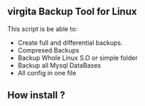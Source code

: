 ## virgita Backup Tool for Linux


This script is be able to:

- Create full and differential backups.
- Compresed Backups 
- Backup Whole Linux S.O or simple folder
- Backup all Mysql DataBases 
- All config in one file 


## How install ? 


